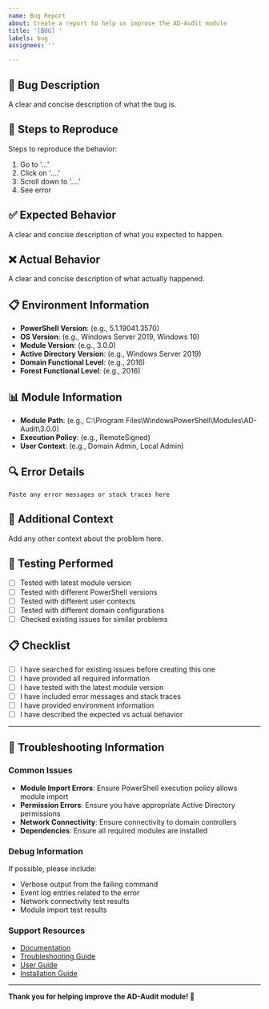 ```yaml
---
name: Bug Report
about: Create a report to help us improve the AD-Audit module
title: '[BUG] '
labels: bug
assignees: ''

---
```


## 🐛 **Bug Description**
A clear and concise description of what the bug is.

## 🔄 **Steps to Reproduce**
Steps to reproduce the behavior:
1. Go to '...'
2. Click on '....'
3. Scroll down to '....'
4. See error

## ✅ **Expected Behavior**
A clear and concise description of what you expected to happen.

## ❌ **Actual Behavior**
A clear and concise description of what actually happened.

## 📋 **Environment Information**
- **PowerShell Version**: (e.g., 5.1.19041.3570)
- **OS Version**: (e.g., Windows Server 2019, Windows 10)
- **Module Version**: (e.g., 3.0.0)
- **Active Directory Version**: (e.g., Windows Server 2019)
- **Domain Functional Level**: (e.g., 2016)
- **Forest Functional Level**: (e.g., 2016)

## 📊 **Module Information**
- **Module Path**: (e.g., C:\Program Files\WindowsPowerShell\Modules\AD-Audit\3.0.0)
- **Execution Policy**: (e.g., RemoteSigned)
- **User Context**: (e.g., Domain Admin, Local Admin)

## 🔍 **Error Details**
```
Paste any error messages or stack traces here
```

## 📝 **Additional Context**
Add any other context about the problem here.

## 🧪 **Testing Performed**
- [ ] Tested with latest module version
- [ ] Tested with different PowerShell versions
- [ ] Tested with different user contexts
- [ ] Tested with different domain configurations
- [ ] Checked existing issues for similar problems

## 📋 **Checklist**
- [ ] I have searched for existing issues before creating this one
- [ ] I have provided all required information
- [ ] I have tested with the latest module version
- [ ] I have included error messages and stack traces
- [ ] I have provided environment information
- [ ] I have described the expected vs actual behavior

---

## 🔧 **Troubleshooting Information**

### **Common Issues**
- **Module Import Errors**: Ensure PowerShell execution policy allows module import
- **Permission Errors**: Ensure you have appropriate Active Directory permissions
- **Network Connectivity**: Ensure connectivity to domain controllers
- **Dependencies**: Ensure all required modules are installed

### **Debug Information**
If possible, please include:
- Verbose output from the failing command
- Event log entries related to the error
- Network connectivity test results
- Module import test results

### **Support Resources**
- [Documentation](docs/)
- [Troubleshooting Guide](docs/TROUBLESHOOTING.md)
- [User Guide](docs/USER_GUIDE.md)
- [Installation Guide](docs/INSTALLATION.md)

---

**Thank you for helping improve the AD-Audit module! 🚀**
